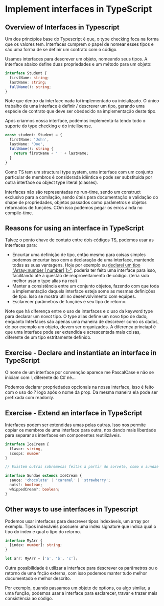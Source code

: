 # Implement interfaces in TypeScript

## Overview of Interfaces in Typescript

Um dos princípios base do Typescript é que, o type checking foca na forma que os valores tem. Interfaces cumprem o papel de nomear esses tipos e são uma forma de se definir um contrato com o código.

Usamos interfaces para descrever um objeto, nomeando seus tipos. A interface abaixo define duas propriedades e um método para um objeto:
```ts
interface Student {
  firstName: string;
  lastName: string;
  fullName(): string;
}
```

Note que dentro da interface nada foi implementado ou inicializado. O único trabalho de uma interface é definir / descrever um tipo, gerando uma espécie de contrato que deve ser obedecido na implementação deste tipo.

Após criarmos nossa interface, podemos implementá-la tendo todo o suporte do type checking e do intellisense.
```ts
const student: Student = {
  firstName: 'John',
  lastName: 'Doe',
  fullName(): string {
    return firstName + ' ' + lastName;
  }
}
```

Como TS tem um structural type system, uma interface com um conjunto particular de membros é considerada idêntica e pode ser substituída por outra interface ou object type literal (classes).

Interfaces não são representadas no run-time, sendo um construct exclusivo para a comilação, sendo úteis para documentação e validação do shape de propriedades, objetos passados como parâmetros e objetos retornados de funções. COm isso podemos pegar os erros ainda no compile-time.

## Reasons for using an interface in TypeScript

Talvez o ponto chave de contato entre dois códigos TS, podemos usar as interfaces para:
- Encurtar uma definição de tipo, então mesmo para coisas simples podemos encurtar isso com a declaração de uma interface, mantendo todas as suas vantagens. Hoje por exemplo eu [declarei um tipo "Array\<number | number[ ]>"](../common-sense-ds-algo-wengrow/recursion.md), poderia ter feito uma interface para isso, facilitando até a questão de reaproveitamento de código. (teria sido melhor usar o type alias na real)
- Manter a consistência entre um conjunto objetos, fazendo com que toda a implementação daquela interface esteja some as mesmas definições de tipo. Isso se mostra útil no desenvolvimento com equipes.
- Esclarecer parâmetros de funções e seu tipo de retorno.

Note que há diferença entre o uso de interfaces e o uso da keyword type para declarar um novot tipo. O type alias define um novo tipo de dado, enquanto Interfaces são apenas uma maneira de descrever como os dados, de por exemplo um objeto, devem ser organizados. A diferença princiapl é que uma interface pode ser extendida e acrescentada mais coisas, diferente de um tipo estritamente definido.

## Exercise - Declare and instantiate an interface in TypeScript

O nome de um interface por convenção aparece me PascalCase e não se iniciam com I, diferente do C# né...

Podemos declarar propriedades opcionais na nossa interface, isso é feito com o uso do ? logo após o nome da prop. Da mesma maneira ela pode ser prefixada com readonly.

## Exercise - Extend an interface in TypeScript

Interfaces podem ser extendidas umas pelas outras. Isso nos permite copiar os membros de uma interface para outra, nos dando mais liberdade para separar as interfaces em componentes reutilizáveis.

```ts
interface IceCream {
  flavor: string,
  scoops: number
}

// Existem outras sobremesas feitas a partir do sorvete, como o sundae

interface Sundae extends IceCream {
  sauce: 'chocolate' | 'caramel' | 'strawberry';
  nuts?: boolean;
  whippedCream?: boolean;
}
```

## Other ways to use interfaces in Typescript

Podemos usar interfaces para descrever tipos indexáveis, um array por exemplo. Tipos indexáveis possuem uma index signature que indica qual o tipo do index e qual o tipo do retorno.
```ts
interface MyArr {
  [index: number]: string;
}

let arr: MyArr = ['a', 'b', 'c'];
```

Outra possibilidade é utilizar a interface para descrever os parâmetros ou o retorno de uma fnção externa, com isso podemos manter tudo melhor documentado e melhor descrito. 

Por exemplo, quando passamos um objeto de options, ou algo similar, a uma função, podemos usar a interface para esclarecer, travar e trazer mais consistência ao código.

